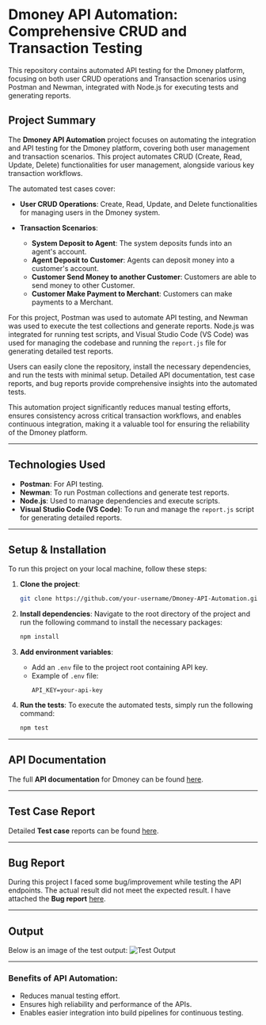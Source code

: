 # Dmoney API Automation: Comprehensive CRUD and Transaction Testing

This repository contains automated API testing for the Dmoney platform, focusing on both user CRUD operations and Transaction scenarios using Postman and Newman, integrated with Node.js for executing tests and generating reports.

## Project Summary

The **Dmoney API Automation** project focuses on automating the integration and API testing for the Dmoney platform, covering both user management and transaction scenarios. This project automates CRUD (Create, Read, Update, Delete) functionalities for user management, alongside various key transaction workflows.

The automated test cases cover:

- **User CRUD Operations**: Create, Read, Update, and Delete functionalities for managing users in the Dmoney system.
  
- **Transaction Scenarios**:
  - **System Deposit to Agent**: The system deposits funds into an agent's account.
  - **Agent Deposit to Customer**: Agents can deposit money into a customer's account.
  - **Customer Send Money to another Customer**: Customers are able to send money to other Customer.
  - **Customer Make Payment to Merchant**: Customers can make payments to a Merchant.

For this project, Postman was used to automate API testing, and Newman was used to execute the test collections and generate reports. Node.js was integrated for running test scripts, and Visual Studio Code (VS Code) was used for managing the codebase and running the `report.js` file for generating detailed test reports.

Users can easily clone the repository, install the necessary dependencies, and run the tests with minimal setup. Detailed API documentation, test case reports, and bug reports provide comprehensive insights into the automated tests.

This automation project significantly reduces manual testing efforts, ensures consistency across critical transaction workflows, and enables continuous integration, making it a valuable tool for ensuring the reliability of the Dmoney platform.

---

## Technologies Used

- **Postman**: For API testing.
- **Newman**: To run Postman collections and generate test reports.
- **Node.js**: Used to manage dependencies and execute scripts.
- **Visual Studio Code (VS Code)**: To run and manage the `report.js` script for generating detailed reports.

---

## Setup & Installation

To run this project on your local machine, follow these steps:

1. **Clone the project**:
    ```bash
    git clone https://github.com/your-username/Dmoney-API-Automation.git
    ```

2. **Install dependencies**:
    Navigate to the root directory of the project and run the following command to install the necessary packages:
    ```bash
    npm install
    ```

3. **Add environment variables**:
    - Add an `.env` file to the project root containing API key.
    - Example of `.env` file:
      ```
      API_KEY=your-api-key
      ```

4. **Run the tests**:
    To execute the automated tests, simply run the following command:
    ```bash
    npm test
    ```

---

## API Documentation

The full **API documentation** for Dmoney can be found [here](#).

---

## Test Case Report

Detailed **Test case** reports can be found [here](#).

---

## Bug Report

During this project I faced some bug/improvement while testing the API endpoints. The actual result did not meet the expected result. I have attached the **Bug report** [here](#).

---

## Output

Below is an image of the test output:
![Test Output](path/to/output-image.png)

---

### Benefits of API Automation:
- Reduces manual testing effort.
- Ensures high reliability and performance of the APIs.
- Enables easier integration into build pipelines for continuous testing.
